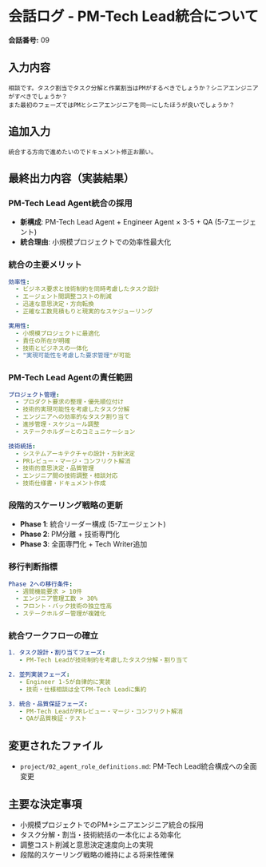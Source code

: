 # 会話ログ - PM-Tech Lead統合について

**会話番号:** 09

## 入力内容
```
相談です。タスク割当でタスク分解と作業割当はPMがするべきでしょうか？シニアエンジニアがすべきでしょうか？
また最初のフェーズではPMとシニアエンジニアを同一にしたほうが良いでしょうか？
```

## 追加入力
```
統合する方向で進めたいのでドキュメント修正お願い。
```

## 最終出力内容（実装結果）

### PM-Tech Lead Agent統合の採用
- **新構成**: PM-Tech Lead Agent + Engineer Agent × 3-5 + QA (5-7エージェント)
- **統合理由**: 小規模プロジェクトでの効率性最大化

### 統合の主要メリット
```yaml
効率性:
  - ビジネス要求と技術制約を同時考慮したタスク設計
  - エージェント間調整コストの削減
  - 迅速な意思決定・方向転換
  - 正確な工数見積もりと現実的なスケジューリング

実用性:
  - 小規模プロジェクトに最適化
  - 責任の所在が明確
  - 技術とビジネスの一体化
  - "実現可能性を考慮した要求管理"が可能
```

### PM-Tech Lead Agentの責任範囲
```yaml
プロジェクト管理:
  - プロダクト要求の整理・優先順位付け
  - 技術的実現可能性を考慮したタスク分解
  - エンジニアへの効率的なタスク割り当て
  - 進捗管理・スケジュール調整
  - ステークホルダーとのコミュニケーション

技術統括:
  - システムアーキテクチャの設計・方針決定
  - PRレビュー・マージ・コンフリクト解消
  - 技術的意思決定・品質管理
  - エンジニア間の技術調整・相談対応
  - 技術仕様書・ドキュメント作成
```

### 段階的スケーリング戦略の更新
- **Phase 1**: 統合リーダー構成 (5-7エージェント)
- **Phase 2**: PM分離 + 技術専門化
- **Phase 3**: 全面専門化 + Tech Writer追加

### 移行判断指標
```yaml
Phase 2への移行条件:
  - 週間機能要求 > 10件
  - エンジニア管理工数 > 30%
  - フロント・バック技術の独立性高
  - ステークホルダー管理が複雑化
```

### 統合ワークフローの確立
```yaml
1. タスク設計・割り当てフェーズ:
   - PM-Tech Leadが技術制約を考慮したタスク分解・割り当て

2. 並列実装フェーズ:
   - Engineer 1-5が自律的に実装
   - 技術・仕様相談は全てPM-Tech Leadに集約

3. 統合・品質保証フェーズ:
   - PM-Tech LeadがPRレビュー・マージ・コンフリクト解消
   - QAが品質検証・テスト
```

## 変更されたファイル
- `project/02_agent_role_definitions.md`: PM-Tech Lead統合構成への全面変更

## 主要な決定事項
- 小規模プロジェクトでのPM+シニアエンジニア統合の採用
- タスク分解・割当・技術統括の一本化による効率化
- 調整コスト削減と意思決定速度向上の実現
- 段階的スケーリング戦略の維持による将来性確保 